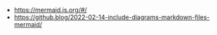 
* https://mermaid.js.org/#/
* https://github.blog/2022-02-14-include-diagrams-markdown-files-mermaid/
